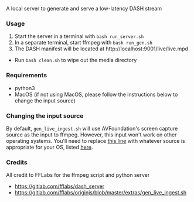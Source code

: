 A local server to generate and serve a low-latency DASH stream

### Usage
1. Start the server in a terminal with `bash run_server.sh`
2. In a separate terminal, start ffmpeg with `bash run_gen.sh`
3. The DASH manifest will be located at http://localhost:9001/live/live.mpd

- Run `bash clean.sh` to wipe out the media directory

### Requirements
- python3
- MacOS (if not using MacOS, please follow the instructions below to change the input source)

### Changing the input source
By default, `gen_live_ingest.sh` will use AVFoundation's screen capture source as the input to ffmpeg. However, this input won't work on other operating systems. You'll need to replace [this line](./gen_live_ingest/#L49) with whatever source is appropriate for your OS, listed [here](https://trac.ffmpeg.org/wiki/Capture/Desktop).


### Credits
All credit to FFLabs for the ffmpeg script and python server

- https://gitlab.com/fflabs/dash_server
- https://gitlab.com/fflabs/originjs/blob/master/extras/gen_live_ingest.sh